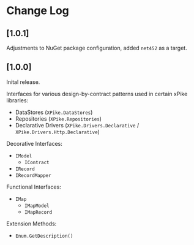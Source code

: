 # Change Log

## [1.0.1]

Adjustments to NuGet package configuration, added `net452` as a target.

## [1.0.0]

Inital release.

Interfaces for various design-by-contract patterns used in certain xPike libraries:
- DataStores (`XPike.DataStores`)
- Repositories (`XPike.Repositories`)
- Declarative Drivers (`XPike.Drivers.Declarative` / `XPike.Drivers.Http.Declarative`)

Decorative Interfaces:
- `IModel`
  - `IContract`
- `IRecord`
- `IRecordMapper`
 
Functional Interfaces:
- `IMap`
  - `IMapModel`
  - `IMapRecord`

Extension Methods:
- `Enum.GetDescription()`
